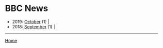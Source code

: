 # BBC News

  * 2019: 
      [October](./bbc-news-2019-10.md) (1) | 
  * 2018: 
      [September](./bbc-news-2018-09.md) (1) | 

----

[Home](../)
